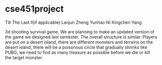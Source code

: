 # cse451project

Till The Last II(if applicable)
Lanjun Zheng
Yunhao Ni
Xingchen Yang

3d shooting survival game. We are planning to make an updated version of the game we designed last semester. The overall structure is similar. Players are put on a desert island, there are different monsters and terrains on the desert island, there will be a poisonous circle that gradually shrinks like PUBG, we need to find as many treasure as possible before we die or kill the target monster.
